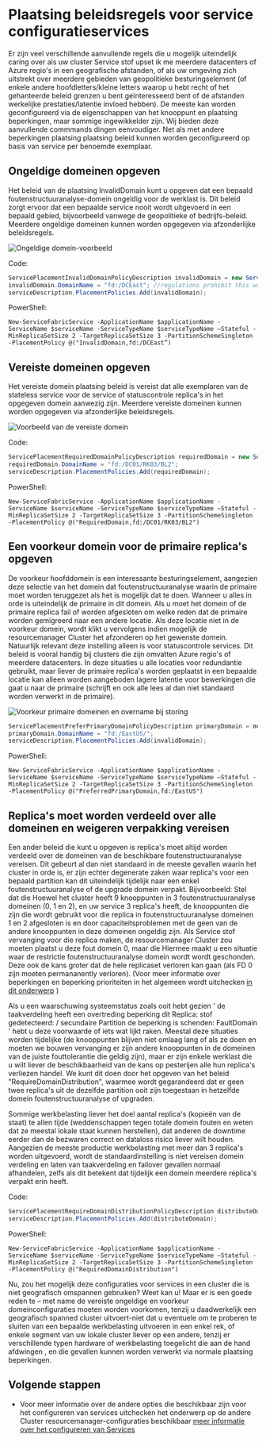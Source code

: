 <properties
   pageTitle="Service stof Cluster resourcemanager - plaatsing beleidsregels | Microsoft Azure"
   description="Overzicht van beleidsregels voor extra plaatsing en regels voor Service configuratieservices"
   services="service-fabric"
   documentationCenter=".net"
   authors="masnider"
   manager="timlt"
   editor=""/>

<tags
   ms.service="Service-Fabric"
   ms.devlang="dotnet"
   ms.topic="article"
   ms.tgt_pltfrm="NA"
   ms.workload="NA"
   ms.date="08/19/2016"
   ms.author="masnider"/>

# <a name="placement-policies-for-service-fabric-services"></a>Plaatsing beleidsregels voor service configuratieservices
Er zijn veel verschillende aanvullende regels die u mogelijk uiteindelijk caring over als uw cluster Service stof upset ik me meerdere datacenters of Azure regio's in een geografische afstanden, of als uw omgeving zich uitstrekt over meerdere gebieden van geopolitieke besturingselement (of enkele andere hoofdletters/kleine letters waarop u hebt recht of het gehanteerde beleid grenzen u bent geïnteresseerd bent of de afstanden werkelijke prestaties/latentie invloed hebben). De meeste kan worden geconfigureerd via de eigenschappen van het knooppunt en plaatsing beperkingen, maar sommige ingewikkelder zijn. Wij bieden deze aanvullende commmands dingen eenvoudiger. Net als met andere beperkingen plaatsing plaatsing beleid kunnen worden geconfigureerd op basis van service per benoemde exemplaar.

## <a name="specifying-invalid-domains"></a>Ongeldige domeinen opgeven
Het beleid van de plaatsing InvalidDomain kunt u opgeven dat een bepaald foutenstructuuranalyse-domein ongeldig voor de werklast is. Dit beleid zorgt ervoor dat een bepaalde service nooit wordt uitgevoerd in een bepaald gebied, bijvoorbeeld vanwege de geopolitieke of bedrijfs-beleid. Meerdere ongeldige domeinen kunnen worden opgegeven via afzonderlijke beleidsregels.

![Ongeldige domein-voorbeeld][Image1]

Code:

```csharp
ServicePlacementInvalidDomainPolicyDescription invalidDomain = new ServicePlacementInvalidDomainPolicyDescription();
invalidDomain.DomainName = "fd:/DCEast"; //regulations prohibit this workload here
serviceDescription.PlacementPolicies.Add(invalidDomain);
```

PowerShell:

```posh
New-ServiceFabricService -ApplicationName $applicationName -ServiceName $serviceName -ServiceTypeName $serviceTypeName –Stateful -MinReplicaSetSize 2 -TargetReplicaSetSize 3 -PartitionSchemeSingleton -PlacementPolicy @("InvalidDomain,fd:/DCEast”)
```
## <a name="specifying-required-domains"></a>Vereiste domeinen opgeven
Het vereiste domein plaatsing beleid is vereist dat alle exemplaren van de stateless service voor de service of statuscontrole replica's in het opgegeven domein aanwezig zijn. Meerdere vereiste domeinen kunnen worden opgegeven via afzonderlijke beleidsregels.

![Voorbeeld van de vereiste domein][Image2]

Code:

```csharp
ServicePlacementRequiredDomainPolicyDescription requiredDomain = new ServicePlacementRequiredDomainPolicyDescription();
requiredDomain.DomainName = "fd:/DC01/RK03/BL2";
serviceDescription.PlacementPolicies.Add(requiredDomain);
```

PowerShell:

```posh
New-ServiceFabricService -ApplicationName $applicationName -ServiceName $serviceName -ServiceTypeName $serviceTypeName –Stateful -MinReplicaSetSize 2 -TargetReplicaSetSize 3 -PartitionSchemeSingleton -PlacementPolicy @("RequiredDomain,fd:/DC01/RK03/BL2")
```

## <a name="specifying-a-preferred-domain-for-the-primary-replicas"></a>Een voorkeur domein voor de primaire replica's opgeven
De voorkeur hoofddomein is een interessante besturingselement, aangezien deze selectie van het domein dat foutenstructuuranalyse waarin de primaire moet worden teruggezet als het is mogelijk dat te doen. Wanneer u alles in orde is uiteindelijk de primaire in dit domein. Als u moet het domein of de primaire replica fail of worden afgesloten om welke reden dat de primaire worden gemigreerd naar een andere locatie. Als deze locatie niet in de voorkeur domein, wordt klikt u vervolgens indien mogelijk de resourcemanager Cluster het afzonderen op het gewenste domein. Natuurlijk relevant deze instelling alleen is voor statuscontrole services. Dit beleid is vooral handig bij clusters die zijn omvatten Azure regio's of meerdere datacenters. In deze situaties u alle locaties voor redundantie gebruikt, maar liever de primaire replica's worden geplaatst in een bepaalde locatie kan alleen worden aangeboden lagere latentie voor bewerkingen die gaat u naar de primaire (schrijft en ook alle lees al dan niet standaard worden verwerkt in de primaire).

![Voorkeur primaire domeinen en overname bij storing][Image3]

```csharp
ServicePlacementPreferPrimaryDomainPolicyDescription primaryDomain = new ServicePlacementPreferPrimaryDomainPolicyDescription();
primaryDomain.DomainName = "fd:/EastUS/";
serviceDescription.PlacementPolicies.Add(invalidDomain);
```

PowerShell:

```posh
New-ServiceFabricService -ApplicationName $applicationName -ServiceName $serviceName -ServiceTypeName $serviceTypeName –Stateful -MinReplicaSetSize 2 -TargetReplicaSetSize 3 -PartitionSchemeSingleton -PlacementPolicy @("PreferredPrimaryDomain,fd:/EastUS")
```

## <a name="requiring-replicas-to-be-distributed-among-all-domains-and-disallowing-packing"></a>Replica's moet worden verdeeld over alle domeinen en weigeren verpakking vereisen
Een ander beleid die kunt u opgeven is replica's moet altijd worden verdeeld over de domeinen van de beschikbare foutenstructuuranalyse vereisen. Dit gebeurt al dan niet standaard in de meeste gevallen waarin het cluster in orde is, er zijn echter degenerate zaken waar replica's voor een bepaald partition kan dit uiteindelijk tijdelijk naar een enkel foutenstructuuranalyse of de upgrade domein verpakt. Bijvoorbeeld: Stel dat die Hoewel het cluster heeft 9 knooppunten in 3 foutenstructuuranalyse domeinen (0, 1 en 2), en uw service 3 replica's heeft, de knooppunten die zijn die wordt gebruikt voor die replica in foutenstructuuranalyse domeinen 1 en 2 afgesloten is en door capaciteitsproblemen met de geen van de andere knooppunten in deze domeinen ongeldig zijn. Als Service stof vervanging voor die replica maken, de resourcemanager Cluster zou moeten plaatst u deze fout domein 0, maar die Hiermee maakt u een situatie waar de restrictie foutenstructuuranalyse domein wordt wordt geschonden. Deze ook de kans groter dat de hele replicaset verloren kan gaan (als FD 0 zijn moeten permananently verloren). (Voor meer informatie over beperkingen en beperking prioriteiten in het algemeen wordt uitchecken [in dit onderwerp](service-fabric-cluster-resource-manager-management-integration.md#constraint-priorities) )

Als u een waarschuwing systeemstatus zoals ooit hebt gezien ' de taakverdeling heeft een overtreding beperking dit Replica: stof gedetecteerd: /<some service name> secundaire Partition <some partition ID> de beperking is schenden: FaultDomain ' hebt u deze voorwaarde of iets wat lijkt raken. Meestal deze situaties worden tijdelijke (de knooppunten blijven niet omlaag lang of als ze doen en moeten we bouwen vervanging er zijn andere knooppunten in de domeinen van de juiste fouttolerantie die geldig zijn), maar er zijn enkele werklast die u wilt liever de beschikbaarheid van de kans op pesterijen alle hun replica's verliezen handel. We kunt dit doen door het opgeven van het beleid "RequireDomainDistribution", waarmee wordt gegarandeerd dat er geen twee replica's uit de dezelfde partition ooit zijn toegestaan in hetzelfde domein foutenstructuuranalyse of upgraden.

Sommige werkbelasting liever het doel aantal replica's (kopieën van de staat) te allen tijde (weddenschappen tegen totale domein fouten en weten dat ze meestal lokale staat kunnen herstellen), dat anderen de downtime eerder dan de bezwaren correct en dataloss risico liever wilt houden. Aangezien de meeste productie werkbelasting met meer dan 3 replica's worden uitgevoerd, wordt de standaardinstelling is niet vereisen domein verdeling en laten van taakverdeling en failover gevallen normaal afhandelen, zelfs als dit betekent dat tijdelijk een domein meerdere replica's verpakt erin heeft.

Code:

```csharp
ServicePlacementRequireDomainDistributionPolicyDescription distributeDomain = new ServicePlacementRequireDomainDistributionPolicyDescription();
serviceDescription.PlacementPolicies.Add(distributeDomain);
```

PowerShell:

```posh
New-ServiceFabricService -ApplicationName $applicationName -ServiceName $serviceName -ServiceTypeName $serviceTypeName –Stateful -MinReplicaSetSize 2 -TargetReplicaSetSize 3 -PartitionSchemeSingleton -PlacementPolicy @("RequiredDomainDistribution")
```

Nu, zou het mogelijk deze configuraties voor services in een cluster die is niet geografisch omspannen gebruiken? Weet kan u! Maar er is een goede reden te – met name de vereiste ongeldige en voorkeur domeinconfiguraties moeten worden voorkomen, tenzij u daadwerkelijk een geografisch spanned cluster uitvoert-niet dat u eventuele om te proberen te sluiten van een bepaalde werkbelasting uitvoeren in een enkel rek, of enkele segment van uw lokale cluster liever op een andere, tenzij er verschillende typen hardware of werkbelasting toegelicht die aan de hand afdwingen , en die gevallen kunnen worden verwerkt via normale plaatsing beperkingen.

## <a name="next-steps"></a>Volgende stappen
- Voor meer informatie over de andere opties die beschikbaar zijn voor het configureren van services uitchecken het onderwerp op de andere Cluster resourcemanager-configuraties beschikbaar [meer informatie over het configureren van Services](service-fabric-cluster-resource-manager-configure-services.md)

[Image1]:./media/service-fabric-cluster-resource-manager-advanced-placement-rules-placement-policies/cluster-invalid-placement-domain.png
[Image2]:./media/service-fabric-cluster-resource-manager-advanced-placement-rules-placement-policies/cluster-required-placement-domain.png
[Image3]:./media/service-fabric-cluster-resource-manager-advanced-placement-rules-placement-policies/cluster-preferred-primary-domain.png

